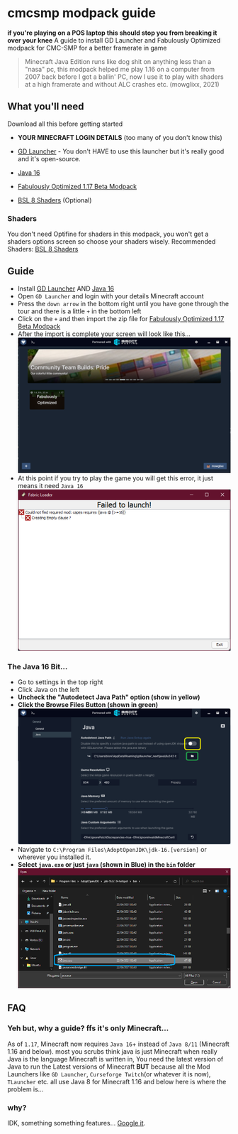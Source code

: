 # cmcsmp modpack guide
**if you're playing on a POS laptop this should stop you from breaking it over your knee**
 A guide to install GD Launcher and Fabulously Optimized modpack for CMC-SMP for a better framerate in game

>Minecraft Java Edition runs like dog shit on anything less than a "nasa" pc, this modpack helped me play 1.16 on a computer from 2007 back before I got a ballin' PC, now I use it to play with shaders at a high framerate and without ALC crashes etc.
(mowglixx, 2021)
## What you'll need
Download all this before getting started

- **YOUR MINECRAFT LOGIN DETAILS** (too many of you don't know this)

- [GD Launcher](https://gdevs.io) - You don't HAVE to use this launcher but it's really good and it's open-source.

- [Java 16](https://adoptopenjdk.net/?variant=openjdk16&jvmVariant=hotspot)

- [Fabulously Optimized 1.17 Beta Modpack](https://www.curseforge.com/minecraft/modpacks/fabulously-optimized/files/3372364)

- [BSL 8 Shaders](https://www.curseforge.com/minecraft/customization/bsl-shaders/files/3229524) (Optional)

### Shaders
You don't need Optifine for shaders in this modpack, you won't get a shaders options screen so choose your shaders wisely. Recommended Shaders: [BSL 8 Shaders](https://www.curseforge.com/minecraft/customization/bsl-shaders/files/3229524)

## Guide
- Install [GD Launcher](https://gdevs.io) AND [Java 16](https://adoptopenjdk.net/?variant=openjdk16&jvmVariant=hotspot)
- Open `GD Launcher` and login with your details Minecraft account
- Press the `down arrow` in the bottom right until you have gone through the tour and there is a little `+` in the bottom left
- Click on the `+` and then import the zip file for [Fabulously Optimized 1.17 Beta Modpack](https://www.curseforge.com/minecraft/modpacks/fabulously-optimized/files/3372364)
- After the import is complete your screen will look like this...
    ![GD Launcher with modpack installed](img/gd.png)
- At this point if you try to play the game you will get this error, it just means it need `Java 16`
    ![Fabric mod loader Java 16 error](img/crash.png)

### The Java 16 Bit...
- Go to settings in the top right
- Click Java on the left
- **Uncheck the "Autodetect Java Path" option (show in yellow)**
- **Click the Browse Files Button (shown in green)**
    ![GD Launcher Java Settings screen](img/autojava.png)
- Navigate to `C:\Program Files\AdoptOpenJDK\jdk-16.[version]` or wherever you installed it.
- **Select `java.exe` or just `java` (shown in Blue) in the `bin` folder** 
    ![Java 16 in its windows installation folder](img/javaexe.png)

## FAQ
### Yeh but, why a guide? ffs it's only Minecraft...
As of `1.17`, Minecraft now requires `Java 16`+ instead of `Java 8/11` (Minecraft 1.16 and below). most you scrubs think java is just Minecraft when really Java is the language Minecraft is written in, You need the latest version of Java to run the Latest versions of Minecraft **BUT** because all the Mod Launchers like `GD Launcher`, `Curseforge Twitch`(or whatever it is now), `TLauncher` etc. all use Java 8 for Minecraft 1.16 and below here is where the problem is...
### why?
IDK, something something features... [Google it](https://www.google.com/search?q=why+am+i+asking+so+many+questions+about+minecraft).